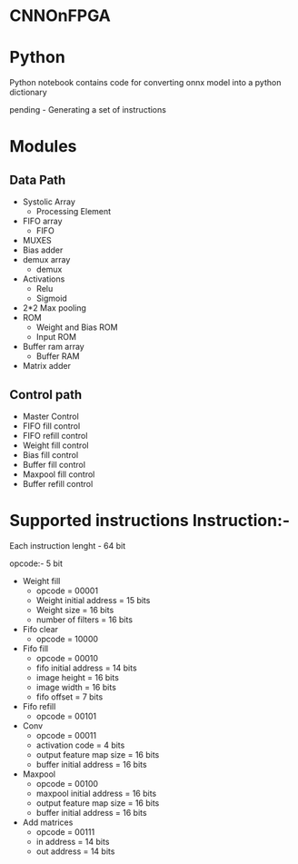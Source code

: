# CNNOnFPGA

# Python

Python notebook contains code for converting onnx model into a python dictionary

pending - Generating a set of instructions

# Modules

## Data Path
* Systolic Array
	* Processing Element
* FIFO array
	* FIFO
* MUXES
* Bias adder
* demux array
	* demux
* Activations
	* Relu
	* Sigmoid
* 2*2 Max pooling
* ROM
	* Weight and Bias ROM
	* Input ROM
* Buffer ram array
	* Buffer RAM
* Matrix adder

## Control path
* Master Control
* FIFO fill control
* FIFO refill control
* Weight fill control
* Bias fill control
* Buffer fill control
* Maxpool fill control
* Buffer refill control

# Supported instructions Instruction:-

Each instruction lenght - 64 bit

opcode:- 5 bit

* Weight fill
	* opcode = 00001
	* Weight initial address = 15 bits
	* Weight size = 16 bits
	* number of filters = 16 bits
* Fifo clear
	* opcode = 10000
* Fifo fill
	* opcode = 00010
	* fifo initial address = 14 bits
	* image height = 16 bits
	* image width = 16 bits
	* fifo offset = 7 bits  
* Fifo refill
	* opcode = 00101
* Conv
	* opcode = 00011
	* activation code = 4 bits
	* output feature map size = 16 bits
	* buffer initial address = 16 bits
* Maxpool
	* opcode = 00100
	* maxpool initial address = 16 bits
	* output feature map size = 16 bits
	* buffer initial address = 16 bits
* Add matrices
	* opcode = 00111
	* in address = 14 bits
	* out address = 14 bits

